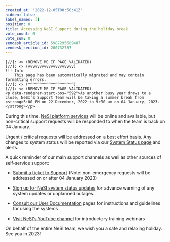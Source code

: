 ```yaml
---
created_at: '2022-12-05T00:50:41Z'
hidden: false
label_names: []
position: 0
title: Accessing NeSI Support during the holiday break
vote_count: 0
vote_sum: 0
zendesk_article_id: 5987295689487
zendesk_section_id: 200732737
---
```



    [//]: <> (REMOVE ME IF PAGE VALIDATED)
    [//]: <> (vvvvvvvvvvvvvvvvvvvv)
    !!! Info
        This page has been automatically migrated and may contain formatting errors.
    [//]: <> (^^^^^^^^^^^^^^^^^^^^)
    [//]: <> (REMOVE ME IF PAGE VALIDATED)
    <p data-renderer-start-pos="592">As another busy year draws to a close, NeSI’s Support Team will be taking a summer break from <strong>5:00 PM on 22 December, 2022 to 9:00 am on 04 January, 2023.</strong></p>
<p data-renderer-start-pos="592">During this time, <a href="https://status.nesi.org.nz/" target="_blank" rel="noopener">NeSI platform services</a> will be online and available, but non-critical support requests will be responded to when the team is back on 04 January.</p>
<p data-renderer-start-pos="971">Urgent / critical requests will be addressed on a best effort basis. Any changes to system status will be reported via our<span> </span><a title="https://status.nesi.org.nz/" href="https://status.nesi.org.nz/" data-renderer-mark="true">System Status page</a><span> </span>and alerts.</p>
<p data-renderer-start-pos="1126">A quick reminder of our main support channels as well as other sources of self-service support:</p>
<ul data-indent-level="1">
<li>
<p data-renderer-start-pos="1225"><a title="https://support.nesi.org.nz/hc/en-gb/requests/new" href="https://support.nesi.org.nz/hc/en-gb/requests/new" data-renderer-mark="true">Submit a ticket to Support</a><span> </span>(Note: non-emergency requests will be addressed on or after 04 January 2023)</p>
</li>
<li>
<p data-renderer-start-pos="1332"><a title="https://support.nesi.org.nz/hc/en-gb/articles/360000751636" href="https://support.nesi.org.nz/hc/en-gb/articles/360000751636" data-renderer-mark="true">Sign up for NeSI system status updates</a> for advance warning of any system updates or unplanned outages. </p>
</li>
<li>
<p data-renderer-start-pos="1439"><a title="https://support.nesi.org.nz/hc/en-gb/categories/360000013836" href="https://support.nesi.org.nz/hc/en-gb/categories/360000013836" data-renderer-mark="true">Consult our User Documentation</a><span> </span>pages for instructions and guidelines for using the systems</p>
</li>
<li>
<p data-renderer-start-pos="1439"><a title="https://www.youtube.com/playlist?list=PLvbRzoDQPkuGMWazx5LPA6y8Ji6tyl0Sp" href="https://www.youtube.com/playlist?list=PLvbRzoDQPkuGMWazx5LPA6y8Ji6tyl0Sp" target="_blank" rel="noopener" data-renderer-mark="true">Visit NeSI’s YouTube channel</a><span> </span>for introductory training webinars</p>
</li>
</ul>
<p data-renderer-start-pos="1602">On behalf of the entire NeSI team, we wish you a safe and relaxing holiday. See you in 2023!</p>